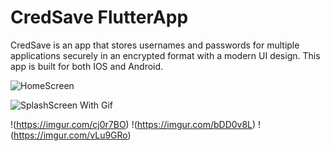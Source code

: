 # CredSave FlutterApp

CredSave is an app that stores usernames and passwords for multiple applications securely in an encrypted format with a modern UI design. This app is built for both IOS and Android. 

![HomeScreen](https://imgur.com/xbG43d6)





![SplashScreen With Gif](https://i.imgur.com/YxljOGf.png)






!(https://imgur.com/cj0r7BO)
!(https://imgur.com/bDD0v8L)
!(https://imgur.com/vLu9GRo)

